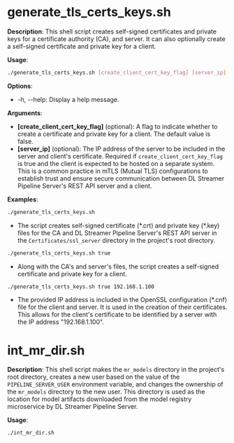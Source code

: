 # generate_tls_certs_keys.sh
**Description**: This shell script creates self-signed certificates and private keys for a certificate authority (CA), and server. It can also optionally create a self-signed certificate and private key for a client.

**Usage**:
```bash
./generate_tls_certs_keys.sh [create_client_cert_key_flag] [server_ip]
```

**Options**:

* -h, --help: Display a help message.

**Arguments**:

* **[create_client_cert_key_flag]** (optional): A flag to indicate whether to create a certificate and private key for a client. The default value is false.
* **[server_ip]** (optional): The IP address of the server to be included in the server and client's certificate. Required if `create_client_cert_key_flag` is true and the client is expected to be hosted on a separate system. This is a common practice in mTLS (Mutual TLS) configurations to establish trust and ensure secure communication between DL Streamer Pipeline Server's REST API server and a client.

**Examples**:
```bash
./generate_tls_certs_keys.sh
```
* The script creates self-signed certificate (\*.crt) and private key (\*.key) files for the CA and DL Streamer Pipeline Server's REST API server in the `Certificates/ssl_server` directory in the project's root directory.

```bash
./generate_tls_certs_keys.sh true
```
* Along with the CA's and server's files, the script creates a self-signed certificate and private key for a client.

```bash
./generate_tls_certs_keys.sh true 192.168.1.100
```
* The provided IP address is included in the OpenSSL configuration (\*.cnf) file for the client and server. It is used in the creation of their certificates. This allows for the client's certificate to be identified by a server with the IP address "192.168.1.100".

# int_mr_dir.sh
**Description**: This shell script makes the `mr_models` directory in the project's root directory, creates a new user based on the value of the `PIPELINE_SERVER_USER` environment variable, and changes the ownership of the `mr_models` directory to the new user. This directory is used as the location for model artifacts downloaded from the model registry microservice by DL Streamer Pipeline Server.

**Usage**:
```bash
./int_mr_dir.sh
```
